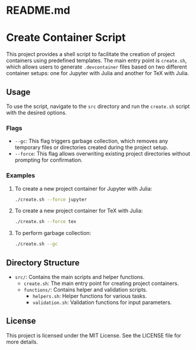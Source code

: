 # README.md

# Create Container Script

This project provides a shell script to facilitate the creation of project containers using predefined templates. The main entry point is `create.sh`, which allows users to generate `.devcontainer` files based on two different container setups: one for Jupyter with Julia and another for TeX with Julia.

## Usage

To use the script, navigate to the `src` directory and run the `create.sh` script with the desired options.

### Flags

- `--gc`: This flag triggers garbage collection, which removes any temporary files or directories created during the project setup.
- `--force`: This flag allows overwriting existing project directories without prompting for confirmation.

### Examples

1. To create a new project container for Jupyter with Julia:
   ```bash
   ./create.sh --force jupyter
   ```

2. To create a new project container for TeX with Julia:
   ```bash
   ./create.sh --force tex
   ```

3. To perform garbage collection:
   ```bash
   ./create.sh --gc
   ```

## Directory Structure

- `src/`: Contains the main scripts and helper functions.
  - `create.sh`: The main entry point for creating project containers.
  - `functions/`: Contains helper and validation scripts.
    - `helpers.sh`: Helper functions for various tasks.
    - `validation.sh`: Validation functions for input parameters.

## License

This project is licensed under the MIT License. See the LICENSE file for more details.